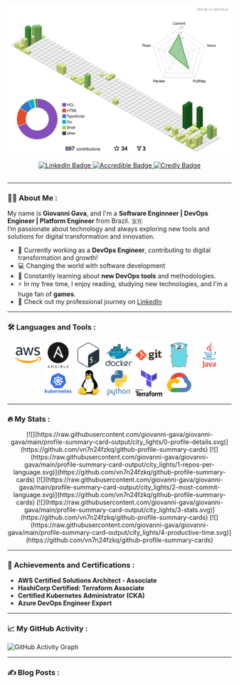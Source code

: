 <p align="center" >
	<picture>
	  <source media="(prefers-color-scheme: dark)"  srcset="https://raw.githubusercontent.com/giovanni-gava/giovanni-gava/master/night.svg" />
	  <source media="(prefers-color-scheme: light)" srcset="https://raw.githubusercontent.com/giovanni-gava/giovanni-gava/master/day.svg" />
	  <img alt="github profile contributions chart"    src="https://raw.githubusercontent.com/giovanni-gava/giovanni-gava/master/day.svg" />
	</picture>
</p>

<div id="badges" align="center">
  <a href="https://www.linkedin.com/in/giovanni-gava-21338115a/">
    <img src="https://img.shields.io/badge/LinkedIn-blue?style=for-the-badge&logo=linkedin&logoColor=white" alt="LinkedIn Badge"/>
  </a>
  <a href="https://www.credential.net/profile/giogava/wallet#gs.5fd5g1">
    <img src="https://img.shields.io/badge/Accredible-red?style=for-the-badge&logo=accredible&logoColor=white" alt="Accredible Badge"/>
  </a>
  <a href="https://www.credly.com/users/giovanni-gava/badges">
    <img src="https://img.shields.io/badge/Credly-green?style=for-the-badge&logo=accredible&logoColor=white" alt="Credly Badge"/>
  </a>
</div>

<div align="center">
  <img src="https://komarev.com/ghpvc/?username=giovanni-gava&style=flat-square&color=blue" alt=""/>
</div>

---

### 👨‍💻 About Me :

My name is **Giovanni Gava**, and I'm a **Software Enginneer | DevOps Engineer | Platform Engineer** from Brazil. 🇧🇷  
I’m passionate about technology and always exploring new tools and solutions for digital transformation and innovation.

- 🔭 Currently working as a **DevOps Engineer**, contributing to digital transformation and growth!
- 💻 Changing the world with software development
- 🌱 Constantly learning about **new DevOps tools** and methodologies.
- ⚡ In my free time, I enjoy reading, studying new technologies, and I'm a huge fan of **games**.
- 💼 Check out my professional journey on [LinkedIn](https://www.linkedin.com/in/giovanni-gava-21338115a/)
  
----

### 🛠️ Languages and Tools :

<div align="center">
  <img src="https://github.com/devicons/devicon/blob/master/icons/amazonwebservices/amazonwebservices-original-wordmark.svg" title="AWS" alt="AWS" width="60" height="60"/>&nbsp;
  <img src="https://github.com/devicons/devicon/blob/master/icons/ansible/ansible-original-wordmark.svg" title="Ansible" alt="Ansible" width="60" height="60"/>&nbsp;
  <img src="https://github.com/devicons/devicon/blob/master/icons/bash/bash-original.svg" title="Bash" alt="Bash" width="60" height="60"/>&nbsp;
  <img src="https://github.com/devicons/devicon/blob/master/icons/docker/docker-original-wordmark.svg" title="Docker" alt="Docker" width="60" height="60"/>&nbsp;
  <img src="https://github.com/devicons/devicon/blob/master/icons/git/git-original-wordmark.svg" title="Git" alt="Git" width="60" height="60"/>&nbsp;
  <img src="https://github.com/devicons/devicon/blob/master/icons/go/go-original.svg" title="Go" alt="Go" width="60" height="60"/>&nbsp;
  <img src="https://github.com/devicons/devicon/blob/master/icons/java/java-original-wordmark.svg" title="Java" alt="Java" width="60" height="60"/>&nbsp;
  <img src="https://github.com/devicons/devicon/blob/master/icons/kubernetes/kubernetes-plain-wordmark.svg" title="Kubernetes" alt="Kubernetes" width="60" height="60"/>&nbsp;
  <img src="https://github.com/devicons/devicon/blob/master/icons/linux/linux-original.svg" title="Linux" alt="Linux" width="60" height="60"/>&nbsp;
  <img src="https://github.com/devicons/devicon/blob/master/icons/python/python-original-wordmark.svg" title="Python" alt="Python" width="60" height="60"/>&nbsp;
  <img src="https://github.com/devicons/devicon/blob/master/icons/terraform/terraform-original-wordmark.svg" title="Terraform" alt="Terraform" width="60" height="60"/>&nbsp;
  <img src="https://github.com/devicons/devicon/blob/master/icons/googlecloud/googlecloud-original.svg" title="GCP" alt="Google Cloud" width="60" height="60"/>&nbsp;
</div>

---

### 🔥 My Stats :

<div align="center">
[![](https://raw.githubusercontent.com/giovanni-gava/giovanni-gava/main/profile-summary-card-output/city_lights/0-profile-details.svg)](https://github.com/vn7n24fzkq/github-profile-summary-cards)
[![](https://raw.githubusercontent.com/giovanni-gava/giovanni-gava/main/profile-summary-card-output/city_lights/1-repos-per-language.svg)](https://github.com/vn7n24fzkq/github-profile-summary-cards) [![](https://raw.githubusercontent.com/giovanni-gava/giovanni-gava/main/profile-summary-card-output/city_lights/2-most-commit-language.svg)](https://github.com/vn7n24fzkq/github-profile-summary-cards)
[![](https://raw.githubusercontent.com/giovanni-gava/giovanni-gava/main/profile-summary-card-output/city_lights/3-stats.svg)](https://github.com/vn7n24fzkq/github-profile-summary-cards) [![](https://raw.githubusercontent.com/giovanni-gava/giovanni-gava/main/profile-summary-card-output/city_lights/4-productive-time.svg)](https://github.com/vn7n24fzkq/github-profile-summary-cards)
</div>

---

### 🚀 Achievements and Certifications :

- **AWS Certified Solutions Architect - Associate**
- **HashiCorp Certified: Terraform Associate**
- **Certified Kubernetes Administrator (CKA)**
- **Azure DevOps Engineer Expert**

---

### 📈 My GitHub Activity :

![GitHub Activity Graph](https://github-readme-activity-graph.cyclic.app/graph?username=giovanni-gava&theme=dracula)

---

### ✍️ Blog Posts :
<!-- BLOG-POST-LIST:START -->
<!-- BLOG-POST-LIST:END -->

<!-- GITHUB:END -->
